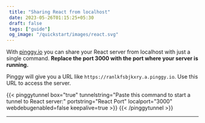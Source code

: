 ```yaml
---
 title: "Sharing React from localhost" 
 date: 2023-05-26T01:15:25+05:30 
 draft: false 
 tags: ["guide"]
 og_image: "/quickstart/images/react.svg"
---
```


With [pinggy.io](https://pinggy.io) you can share your React server from localhost with just a single command. **Replace the port 3000 with the port where your server is running.**

Pinggy will give you a URL like `https://ranlkfsbjkxry.a.pinggy.io`. Use this URL to access the server.

{{< pinggytunnel box="true" tunnelstring="Paste this command to start a tunnel to React server:" portstring="React Port" localport="3000" webdebugenabled=false keepalive=true >}}
{{< /pinggytunnel >}}

<hr>
